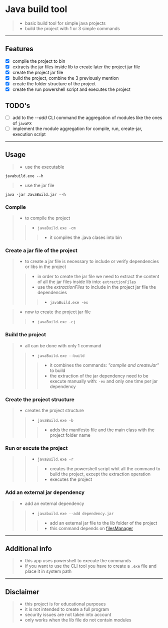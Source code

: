 # Java build tool
>- basic build tool for simple java projects
>- build the project with 1 or 3 simple commands

------

## Features 
- [x] compile the project to bin
- [x] extracts the jar files inside lib to create later the project jar file
- [x] create the project jar file
- [x] build the project, combine the 3 previously mention
- [x] create the folder structure of the project
- [x] create the run powershell script and executes the project

## TODO's 
- [ ] add to the *--add* CLI command the aggregation of modules like the ones of `javaFX`
- [ ] implement the module aggregation for compile, run, create-jar, execution script

------

## Usage
>- use the executable
```console
javabuild.exe --h
```
>- use the jar file
```console
java -jar JavaBuild.jar --h
```

### Compile

>- to compile the project
>>- `javaBuild.exe -cm`
>>>- it compiles the .java clases into bin

### Create a jar file of the project

>- to create a jar file is necessary to include or verify dependencies or libs in the project
>>- in order to create the jar file we need to extract the content of all the jar files inside lib into: `extractionFiles`
>>- use the *extractionFiles* to include in the project jar file the dependencies
>>>- `javaBuild.exe -ex`

>- now to create the project jar file
>>- `javaBuild.exe -cj`

### Build the project

>- all can be done with only 1 command
>>- `javaBuild.exe --build`
>>>- it combines the commands: *"compile and createJar"* to build
>>>- the extraction of the jar dependency need to be execute manually with: `-ex` and only one time per jar dependency

### Create the project structure

>- creates the project structure
>>- `javaBuild.exe -b`
>>>- adds the manifesto file and the main class with the project folder name

### Run or excute the project

>>- `javaBuild.exe -r`
>>>- creates the powershell script whit all the command to build the project, except the extraction operation
>>>- executes the project

### Add an external jar dependency

>- add an external dependency 
>>- `javabuild.exe --add dependency.jar`
>>>- add an external jar file to the lib folder of the project
>>>- this command depends on [filesManager](https://github.com/AlfonsoG-dev/filesManager)

------

## Additional info
>- this app uses powershell to execute the commands
>- if you want to use the CLI tool you have to create a `.exe` file and place it in system path

------

## Disclaimer
>- this project is for educational purposes
>- it is not intended to create a full program
>- security issues are not taken into account
>- only works when the lib file do not contain modules
